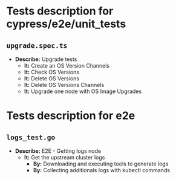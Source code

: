 # Tests description for cypress/e2e/unit_tests

## `upgrade.spec.ts`

- **Describe:** Upgrade tests
  - **It:** Create an OS Version Channels
  - **It:** Check OS Versions
  - **It:** Delete OS Versions
  - **It:** Delete OS Versions Channels
  - **It:** Upgrade one node with OS Image Upgrades

# Tests description for e2e

## `logs_test.go`

- **Describe:** E2E - Getting logs node
  - **It:** Get the upstream cluster logs
    - **By:** Downloading and executing tools to generate logs
    - **By:** Collecting additionals logs with kubectl commands

